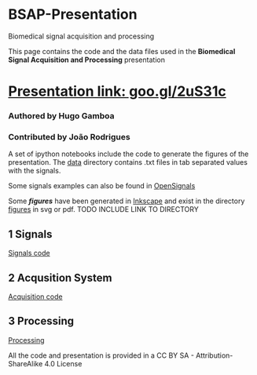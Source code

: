 ﻿# BSAP-Presentation
Biomedical signal acquisition and processing

This page contains the code and the data files used in the **Biomedical Signal Acquisition and Processing** presentation 

# [Presentation link: goo.gl/2uS31c](http://goo.gl/2uS31c)   

### **Authored** by Hugo Gamboa

### **Contributed** by João Rodrigues

A set of ipython notebooks include the code to generate the figures of the presentation. The [data](data/) directory contains .txt files in tab separated values with the signals. 

Some signals examples can also be found in [OpenSignals](http://biosignalsplux.com/en/learn/signal-samples)

Some ***figures*** have been generated in [Inkscape](www.inkscape.org) and exist in the directory [figures](/figures) in svg or pdf.
TODO INCLUDE LINK TO DIRECTORY
## 1 Signals

[Signals code](Signals.ipynb)

## 2 Acqusition System

[Acquisition code](Acquisition.ipynb)

## 3 Processing

[Processing](Processing.ipynb)


All the code and presentation is provided in a CC BY SA - Attribution-ShareAlike 4.0 License
